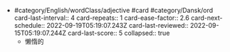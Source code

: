 - #category/English/wordClass/adjective #card #category/Dansk/ord
  card-last-interval:: 4
  card-repeats:: 1
  card-ease-factor:: 2.6
  card-next-schedule:: 2022-09-19T05:19:07.243Z
  card-last-reviewed:: 2022-09-15T05:19:07.244Z
  card-last-score:: 5
  collapsed:: true
	- 懒惰的